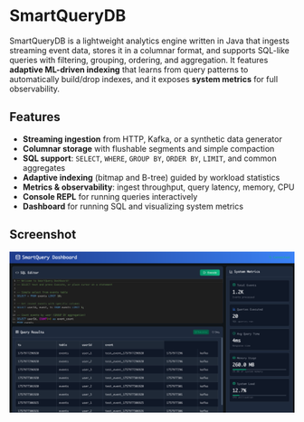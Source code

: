 # SmartQueryDB

SmartQueryDB is a lightweight analytics engine written in Java that ingests streaming event data, stores it in a columnar format, and supports SQL-like queries with filtering, grouping, ordering, and aggregation. It features **adaptive ML-driven indexing** that learns from query patterns to automatically build/drop indexes, and it exposes **system metrics** for full observability.

## Features
- **Streaming ingestion** from HTTP, Kafka, or a synthetic data generator
- **Columnar storage** with flushable segments and simple compaction
- **SQL support**: `SELECT`, `WHERE`, `GROUP BY`, `ORDER BY`, `LIMIT`, and common aggregates
- **Adaptive indexing** (bitmap and B-tree) guided by workload statistics
- **Metrics & observability**: ingest throughput, query latency, memory, CPU
- **Console REPL** for running queries interactively
- **Dashboard** for running SQL and visualizing system metrics


## Screenshot
![SmartQuery Dashboard](images/dashboard.png)

